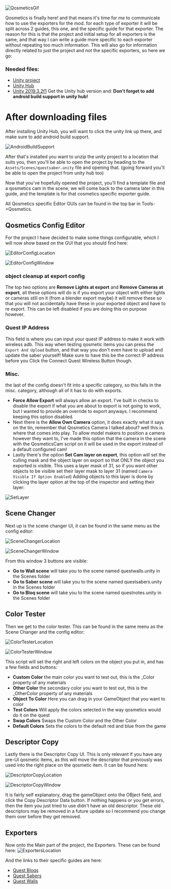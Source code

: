 ![QosmeticsGif](https://raw.githubusercontent.com/RedBrumbler/Qosmetics/master/Wiki/Images/Generic/Qosmetics.gif)

Qosmetics is finally here! and that means it's time for me to communicate how to use the exporters for the mod. for each type of exporter it will be split across 2 guides, this one, and the specific guide for that exporter. The reason for this is that the project and initial setup for all exporters is the same, and that way I can write a guide more specific to each exporter without repeating too much information. This will also go for information directly related to just the project and not the specific exporters, so here we go:

### Needed files:
- [Unity project](https://github.com/RedBrumbler/Qosmetics/releases/latest/download/QosmeticsUnityProject.zip)
- [Unity Hub](https://unity3d.com/get-unity/download)
- [Unity 2019.3.2f1](https://unity3d.com/get-unity/download/archive) Get the Unity hub version and: **Don't forget to add android build support in unity hub!**

# After downloading files
After installing Unity Hub, you will want to click the unity link up there, and make sure to add android build support.

![AndroidBuildSupport](https://raw.githubusercontent.com/RedBrumbler/Qosmetics/master/Wiki/Images/Generic/AndroidBuildSupport.png)

After that's installed you want to unzip the unity project to a location that suits you, then you'll be able to open the project by heading to the `Assets/Scenes/questsaber.unity` file and opening that. (going forward you'll be able to open the project from unity hub too)

Now that you've hopefully opened the project, you'll find a template file and a qosmetics cam in the scene, we will come back to the camera later in this guide, and the template is for that cosmetics specific exporter guide.

All Qosmetics specific Editor GUIs can be found in the top bar in Tools->Qosmetics. 

## Qosmetics Config Editor
For the project I have decided to make some things configurable, which I will now show based on the GUI that you should find here:

![EditorConfigLocation](https://raw.githubusercontent.com/RedBrumbler/Qosmetics/master/Wiki/Images/Generic/ConfigEditorLocation.png)

![EditorConfigWindow](https://raw.githubusercontent.com/RedBrumbler/Qosmetics/master/Wiki/Images/Generic/ConfigEditorWindow.png)

### object cleanup at export config
The top two options are **Remove Lights at export** and **Remove Cameras at export**, all these options will do is if you export your object with either lights or cameras still on it (from a blender export maybe) it will remove these so that you will not accidentally have these in your exported object and have to re export. This can be left disabled if you are doing this on purpose however.

### Quest IP Address
This field is where you can input your quest IP address to make it work with wireless adb. This way when testing qosmetic items you can press the `Export And Upload` button, and that way you don't even have to upload and update the saber yourself!
Make sure to have this be the correct IP address before you Click the Connect Quest Wireless Button though.

### Misc.
the last of the config doesn't fit into a specific category, so this falls in the misc. category, although all of it has to do with exports.
 - **Force Allow Export** will always allow an export. I've built in checks to disable the export if what you are about to export is not going to work, but I wanted to provide an override to export anyways. I recommend keeping this option disabled. 
 - Next there is the **Allow Own Camera** option, it does exactly what it says on the tin, remember that Qosmetics Camera I talked about? well this is where that comes into play. To allow model makers to position a camera however they want to, I've made this option that the camera in the scene with the QosmeticsCam script on it will be used in the export instead of a default configured cam! 
 - Lastly there's the option **Set Cam layer on export**, this option will set the culling mask and the object layer on export so that ONLY the object you exported is visible. This uses a layer mask of 31, so if you want other objects to be visible set their layer mask to layer 31 (named `Camera Visible If Option Enabled`) Adding objects to this layer is done by clicking the layer option at the top of the inspector and setting their layer:

![SetLayer](https://raw.githubusercontent.com/RedBrumbler/Qosmetics/master/Wiki/Images/Generic/SetLayer.png)

## Scene Changer
Next up is the scene changer UI, it can be found in the same menu as the config editor:

![SceneChangerLocation](https://raw.githubusercontent.com/RedBrumbler/Qosmetics/master/Wiki/Images/Generic/SceneChangerLocation.png)

![SceneChangerWindow](https://raw.githubusercontent.com/RedBrumbler/Qosmetics/master/Wiki/Images/Generic/SceneChangerWindow.png)

From this window 3 buttons are visible:
 - **Go to Wall scene** will take you to the scene named questwalls.unity in the Scenes folder
 - **Go to Saber scene** will take you to the scene named questsabers.unity in the Scenes folder
 - **Go to Bloq scene** will take you to the scene named questnotes.unity in the Scenes folder

## Color Tester
Then we get to the color tester. This can be found in the same menu as the Scene Changer and the config editor:

![ColorTesterLocation](https://raw.githubusercontent.com/RedBrumbler/Qosmetics/master/Wiki/Images/Generic/ColorTesterLocation.png)

![ColorTesterWindow](https://raw.githubusercontent.com/RedBrumbler/Qosmetics/master/Wiki/Images/Generic/ColorTesterWindow.png)

This script will set the right and left colors on the object you put in, and has a few fields and buttons:

 - **Custom Color** the main color you want to test out, this is the _Color property of any materials
 - **Other Color** the secondary color you want to test out, this is the _OtherColor property of any materials
 - **Object To Color** Here you can drag in your GameObject that you want to color
 - **Test Colors** Will apply the colors selected in the way qosmetics would do it on the quest
 - **Swap Colors** Swaps the Custom Color and the Other Color
 - **Default Colors** Sets the colors to the default red and blue from the game

## Descriptor Copy
Lastly there is the Descriptor Copy UI. This is only relevant if you have any pre-UI qosmetic items, as this will move the descriptor that previously was used into the right place on the qosmetic item. It can be found here:

![DescriptorCopyLocation](https://raw.githubusercontent.com/RedBrumbler/Qosmetics/master/Wiki/Images/Generic/DescriptorCopyLocation.png)

![DescriptorCopyWindow](https://raw.githubusercontent.com/RedBrumbler/Qosmetics/master/Wiki/Images/Generic/DescriptorCopyWindow.png)

It is fairly self explanatory, drag the gameObject onto the OBject field, and click the Copy Descriptor Data button. If nothing happens or you get errors, then the item you just tried to use didn't have an old descriptor.
These old descriptors may be removed in a future update so I recommend you change them over before they get removed.

## Exporters
Now onto the Main part of the project, the Exporters. These can be found here:
![ExportersLocation](https://raw.githubusercontent.com/RedBrumbler/Qosmetics/master/Wiki/Images/Generic/ExportersLocation.png)

And the links to their specific guides are here:
 - [Quest Bloqs](https://github.com/RedBrumbler/Qosmetics/wiki/Qosmetics-Bloq-Exporter)
 - [Quest Sabers](https://github.com/RedBrumbler/Qosmetics/wiki/Qosmetics-Saber-Exporter)
 - [Quest Walls](https://github.com/RedBrumbler/Qosmetics/wiki/Qosmetics-Wall-Exporter)
